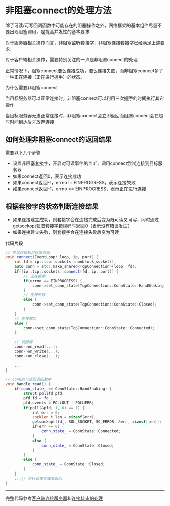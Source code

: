 # 非阻塞connect的处理方法

除了可读/可写回调函数中可能存在的阻塞操作之外，网络框架的基本组件尽量不要出现阻塞调用，是提高并发性的基本要求

对于服务器相关操作而言，非阻塞监听套接字，非阻塞连接套接字已经满足上述要求

对于客户端相关操作，需要特别关注的一点是非阻塞connect的处理

正常情况下，阻塞connect要么连接成功，要么连接失败，而非阻塞connect多了一种正在连接（正在进行握手）的状态。

为什么需要非阻塞connect

当目标服务器可以正常连接时，非阻塞connect可以利用三次握手的时间执行其它操作

当目标服务器无法正常连接时，非阻塞connect会立即返回而阻塞connect会在超时时间到达后才放弃连接



## 如何处理非阻塞connect的返回结果

需要以下几个步骤

- 设置非阻塞套接字，开启对可读事件的监听，调用connect尝试连接到目标服务器
- 如果connect返回0，表示连接成功
- 如果connect返回-1，errno != EINPROGRESS，表示连接失败
- 如果connect返回-1，errno == EINPROGRESS，表示正在进行连接

## 根据套接字的状态判断连接结果

* 如果连接建立成功，则套接字会在连接完成后变为既可读又可写，同时通过getsockopt获取套接字错误码时返回0（表示没有错误发生）
* 如果连接建立失败，则套接字会在连接失败后变为可读



代码片段

```c++
// 尝试连接到目标服务器
void connect(EventLoop* loop, ip, port) {
    int fd = ip::tcp::sockets::nonblock_socket();
    auto conn = std::make_shared<TcpConnection>(loop, fd);
    if(!ip::tcp::sockets::connect(fd, ip, port)) {
        // 正在握手
        if(errno == EINPROGRESS) {
            conn->set_conn_state(TcpConnection::ConnState::HandShaking);
        }
        // 连接失败
        else {
            conn->set_conn_state(TcpConnection::ConnState::Closed);
        }
    }
    // 连接成功
    else {
        conn->set_conn_state(TcpConnection::ConnState::Connected);
    }

    // 设回调
    conn->on_read(...);
    conn->on_write(...);
    conn->on_close(...);
    
    ...
}

// conn的可读回调函数中
void handle_read() {
    if(conn_state_ == ConnState::HandShaking) {
        struct pollfd pfd;
        pfd.fd = fd_;
        pfd.events = POLLOUT | POLLERR;
        if(poll(&pfd, 1, 0) == 1) {
            int err = 0;
            socklen_t len = sizeof(err);
            getsockopt(fd_, SOL_SOCKET, SO_ERROR, &err, sizeof(len));
            if(err == 0) {
                conn_state_ = ConnState::Connected;
            }
            else {
                conn_state_ = ConnState::Closed;
            }
        }
        else {
            conn_state_ = ConnState::Closed;
        }
    }
    ...// 执行读操作或者返回
}
```

------

完整代码参考[客户端连接服务器](https://github.com/rocwangp/cortono/blob/master/net/client.hpp#L26)和[连接状态的处理](https://github.com/rocwangp/cortono/blob/master/net/connection.hpp#L201)

